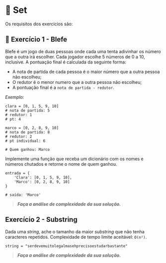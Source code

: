 # :pencil: Set



Os requisitos dos exercícios são:

## 🚀 Exercício 1 - Blefe

Blefe é um jogo de duas pessoas onde cada uma tenta adivinhar os número que a outra irá escolher. Cada jogador escolhe 5 números de 0 a 10, inclusive. A pontuação final é calculada da seguinte forma:

- A nota de partida de cada pessoa é o maior número que a outra pessoa não escolheu;
- O redutor é o menor numero que a outra pessoa não escolheu;
- A pontuação final é a `nota de partida - redutor`.

_Exemplo:_

```
clara = [0, 1, 5, 9, 10]
# nota de partida: 5
# redutor: 1
# pt: 4

marco = [0, 2, 8, 9, 10]
# nota de partida: 8
# redutor: 2
# pt individual: 6

# Quem ganhou: Marco
```

Implemente uma função que receba um dicionário com os nomes e números chutados e retorne o nome de quem ganhou.

```
entrada = {
    'Clara': [0, 1, 5, 9, 10],
    'Marco': [0, 2, 8, 9, 10]
}

# saída: 'Marco'
```

> _**Faça a análise de complexidade da sua solução.**_

## Exercício 2 - Substring

Dada uma _string_, ache o tamanho da maior _substring_ que não tenha caracteres repetidos. Complexidade de tempo limite aceitável: `O(n²)`.

```
string = "serdevemuitolegalmasehprecisoestudarbastante"
```

> _**Faça a análise de complexidade da sua solução.**_
